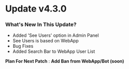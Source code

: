# Update v4.3.0
### What's New In This Update?
- Added 'See Users' option in Admin Panel
- See Users is based on WebApp
- Bug Fixes 
- Added Search Bar to WebApp User List


**Plan For Next Patch** : **Add Ban from WebApp/Bot (soon)**

